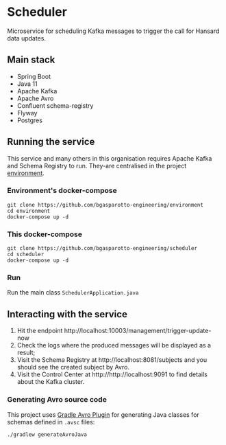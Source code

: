 # Scheduler
Microservice for scheduling Kafka messages to trigger the call for Hansard data updates.

## Main stack
- Spring Boot
- Java 11
- Apache Kafka
- Apache Avro
- Confluent schema-registry
- Flyway
- Postgres

## Running the service
This service and many others in this organisation requires Apache Kafka and Schema Registry to run. They-are centralised
in the project [environment](https://github.com/bgasparotto-engineering/environment).

### Environment's docker-compose
```shell script
git clone https://github.com/bgasparotto-engineering/environment
cd environment
docker-compose up -d
```

### This docker-compose
```shell script
git clone https://github.com/bgasparotto-engineering/scheduler
cd scheduler
docker-compose up -d
```

### Run
Run the main class `SchedulerApplication.java`

## Interacting with the service
1. Hit the endpoint http://localhost:10003/management/trigger-update-now
2. Check the logs where the produced messages will be displayed as a result;
3. Visit the Schema Registry at http://localhost:8081/subjects and you should see the created subject by Avro.
4. Visit the Control Center at http://http://localhost:9091 to find details about the Kafka cluster.

### Generating Avro source code
This project uses [Gradle Avro Plugin](https://github.com/davidmc24/gradle-avro-plugin) for generating Java classes for 
schemas defined in `.avsc` files:
```shell script
./gradlew generateAvroJava
```
